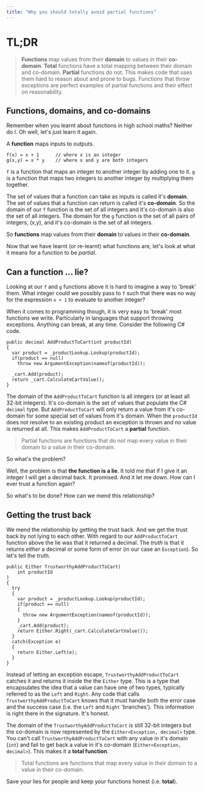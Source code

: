 ```yaml
---
title: "Why you should totally avoid partial functions"
---
```


# TL;DR

> **Functions** map values from their **domain** to values in their **co-domain**. **Total** functions have a total mapping between their domain and co-domain. **Partial** functions do not. This makes code that uses them hard to reason about and prone to bugs. Functions that throw exceptions are perfect examples of partial functions and their effect on reasonability.

## Functions, domains, and co-domains

Remember when you learnt about functions in high school maths? Neither do I. Oh well, let's just learn it again.

A **function** maps inputs to outputs.

<pre><code class="language-csharp">f(x) = x + 1      // where x is an integer
g(x,y) = x * y    // where x and y are both integers
</code></pre>

`f` is a function that maps an integer to another integer by adding one to it. `g` is a function that maps two integers to another integer by multiplying them together.

The set of values that a function can take as inputs is called it's **domain**. The set of values that a function can return is called it's **co-domain**. So the domain of our `f` function is the set of all integers and it's co-domain is also the set of all integers. The domain for the `g` function is the set of all pairs of integers, (x,y), and it's co-domain is the set of all integers.

So **functions** map values from their **domain** to values in their **co-domain**.

Now that we have learnt (or re-learnt) what functions are, let's look at what it means for a function to be *partial*.

## Can a function ... lie?

Looking at our `f` and `g` functions above it is hard to imagine a way to 'break' them. What integer could we possibly pass to `f` such that there was no way for the expression `x + 1` to evaluate to another integer?

When it comes to programming though, it is very easy to 'break' most functions we write. Particularly in languages that support throwing exceptions. Anything can break, at any time. Consider the following C# code.

<pre><code class="language-csharp">public decimal AddProductToCart(int productId)
{
  var product = _productLookup.Lookup(productId);
  if(product == null)
    throw new ArgumentException(nameof(productId));

  _cart.Add(product);
  return _cart.CalculateCartValue();
}
</code></pre>

The domain of the <code class="language-csharp">AddProductToCart</code> function is all integers (or at least all 32-bit integers). It's co-domain is the set of values that populate the C# `decimal` type. But `AddProductToCart` will only return a value from it's co-domain for some special set of values from it's domain. When the `productId` does not resolve to an existing product an exception is thrown and no value is returned at all. This makes `AddProductToCart` a **partial** function.

> Partial functions are functions that do not map every value in their domain to a value in their co-domain.

So what's the problem?

Well, the problem is that **the function is a lie**. It told me that if I give it an integer I will get a decimal back. It promised. And it let me down. How can I ever trust a function again?

So what's to be done? How can we mend this relationship?

## Getting the trust back

We mend the relationship by getting the trust back. And we get the trust back by not lying to each other. With regard to our `AddProductToCart` function above the lie was that it returned a decimal. The *truth* is that it returns *either* a decimal or some form of error (in our case an `Exception`). So let's tell the truth.

<pre><code class="language-csharp">public Either<Exception, decimal> TrustworthyAddProductToCart(
    int productId
)
{
  try
  {
    var product = _productLookup.Lookup(productId);
    if(product == null)
    {
      throw new ArgumentException(nameof(productId));
    }
    _cart.Add(product);
    return Either<Exception, decimal>.Right(_cart.CalculateCartValue());
  }
  catch(Exception e)
  {
    return Either<Exception, decimal>.Left(e);
  }
}
</code></pre>

Instead of letting an exception escape, `TrustworthyAddProductToCart` catches it and returns it inside the the `Either` type. This is a type that encapsulates the idea that a value can have one of two types, typically referred to as the `Left` and `Right`. Any code that calls `TrustworthyAddProductToCart` knows that it must handle both the error case and the success case (i.e. the `Left` and `Right` 'branches'). This information is right there in the signature. It's honest.

The domain of the `TrustworthyAddProductToCart` is still 32-bit integers but the co-domain is now represented by the `Either<Exception, decimal>` type. You can't call `TrustworthyAddProductToCart` with any value in it's domain (`int`) and fail to get back a value in it's co-domain (`Either<Exception, decimal>`). This makes it a **total function**.

> Total functions are functions that map every value in their domain to a value in their co-domain.

Save your lies for people and keep your functions honest (i.e. **total**).
